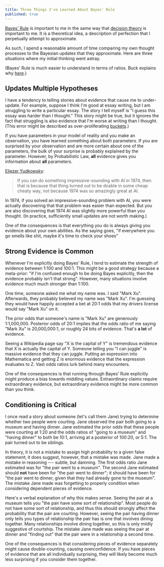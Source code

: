 ```yaml
---
title: Three Things I've Learned About Bayes' Rule
published: true
---
```


[Bayes' Rule](https://arbital.com/p/bayes_rule/) is important to me in the same way that [decision theory](https://plato.stanford.edu/entries/decision-theory/) is important to me. It is a theoretical idea, a description of perfection that I perpetually attempt to approximate.

As such, I spend a reasonable amount of time comparing my own thought processes to the Bayesian updates that they approximate. Here are three situations where my initial thinking went astray.

(Bayes' Rule is much easier to understand in terms of ratios. Buck explains why [here](http://shlegeris.com/2019/12/01/bayes).)

## Updates Multiple Hypotheses

I have a tendency to telling stories about evidence that cause me to under-update. For example, suppose I think I'm good at essay writing, but I am struggling to write a particular essay. The story I tell myself is "I guess this essay was harder than I thought." This story might be true, but it ignores the fact that struggling is also evidence that I'm worse at writing than I thought. (This error might be described as over-proliferating [buckets](https://www.lesswrong.com/posts/EEv9JeuY5xfuDDSgF/flinching-away-from-truth-is-often-about-protecting-the).)

If you have parameters in your model of reality and you make an observation, you have learned something about both parameters. If you are surprised by your observation and are more certain about one of the parameters, the bulk of your surprise is probably explained by the parameter. However, by Probabilistic Law, __all__ evidence gives you information about __all__ parameters. 

[Eliezer Yudkowsky](https://www.lesswrong.com/posts/BEtzRE2M5m9YEAQpX/there-s-no-fire-alarm-for-artificial-general-intelligence):

>  If you can do something impressive-sounding with AI in 1974, then that is because that thing turned out to be doable in some cheap cheaty way, not because 1974 was so amazingly great at AI.

In 1974, if you solved an impressive-sounding problem with AI, you were actually discovering that that problem was easier than expected. But you are also discovering that 1974 AI was slightly more powerful than you thought. (In practice, sufficiently small updates are not worth making.)

One of the consequences is that everything you do is always giving you evidence about your own abilities. As the saying goes, "if everywhere you go smells like shit, maybe it's time to check your shoes"

## Strong Evidence is Common

Whenever I'm explicitly doing Bayes' Rule, I tend to estimate the strength of evidence between 1:100 and 100:1. This might be a good strategy because a meta-prior: "if I'm confused enough to be doing Bayes explicitly, then the evidence probably isn't that strong". However, many situations involve evidence much much stronger than 1:100. 

One time, someone asked me what my name was. I said "Mark Xu". Afterwards, they probably believed my name was "Mark Xu". I'm guessing they would have happily accepted a bet at 20:1 odds that my drivers license would say "Mark Xu" on it.

The prior odds that someone's name is "Mark Xu" are generously 1:1,000,000. Posterior odds of 20:1 implies that the odds ratio of me saying "Mark Xu" is 20,000,000:1, or roughly 24 bits of evidence. That's __a lot__ of evidence.

Seeing a Wikipedia page say "X is the capital of Y" is tremendous evidence that X is actually the capital of Y. Someone telling you "I can juggle" is massive evidence that they can juggle. Putting an expression into Mathematica and getting Z is enormous evidence that the expression evaluates to Z. Vast odds ratios lurk behind many encounters.

One of the consequences is that running through Bayes' Rule explicitly might produce a bias towards middling values. Extraordinary claims require extraordinary evidence, but extraordinary evidence might be more common than you think.

## Conditioning is Critical

I once read a story about someone (let's call them Jane) trying to determine whether two people were courting. Jane observed the pair both going to a museum and having dinner. Jane estimated the prior odds that these people were courting at 1:20 and the odds ratios of "going to a museum" and "having dinner" to both be 10:1, arriving at a posterior of 100:20, or 5:1. The pair turned out to be siblings.

In theory, it is not a mistake to assign high probability to a given false statement; it does suggest, however, that a mistake was made. Jane made a mistake in reasoning --- subtle, but damning. The first odds ratio Jane estimated was for "the pair went to a museum". The second Jane estimated should __not__ have been for "the pair went to dinner"; it should have been for "the pair went to dinner, given that they had already gone to the museum". The mistake Jane made was forgetting to properly condition when considering dependent pieces of evidence.

Here's a verbal explanation of why this makes sense. Seeing the pair at a museum tells you "the pair have some sort of relationship". Most people do not have some sort of relationship, and thus this should strongly affect the probability that the pair are courting. However, seeing the pair having dinner only tells you types of relationship the pair has is one that involves dining together. Many relationships involve dining together, so this is only mildly suggestive of courtship. The mistake Jane made was seeing the pair at dinner and "finding out" that the pair were in a relationship a second time.

One of the consequences is that considering pieces of evidence separately might cause double-counting, causing overconfidence. If you have pieces of evidence that are all individually surprising, they will likely become much less surprising if you consider them together.
